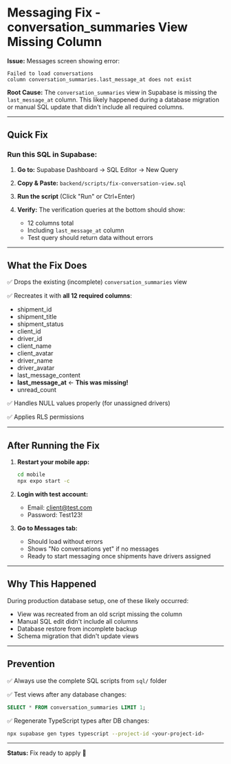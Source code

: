 # Messaging Fix - conversation_summaries View Missing Column

**Issue:** Messages screen showing error:
```
Failed to load conversations
column conversation_summaries.last_message_at does not exist
```

**Root Cause:** The `conversation_summaries` view in Supabase is missing the `last_message_at` column. This likely happened during a database migration or manual SQL update that didn't include all required columns.

---

## Quick Fix

### Run this SQL in Supabase:

1. **Go to:** Supabase Dashboard → SQL Editor → New Query

2. **Copy & Paste:** `backend/scripts/fix-conversation-view.sql`

3. **Run the script** (Click "Run" or Ctrl+Enter)

4. **Verify:** The verification queries at the bottom should show:
   - 12 columns total
   - Including `last_message_at` column
   - Test query should return data without errors

---

## What the Fix Does

✅ Drops the existing (incomplete) `conversation_summaries` view

✅ Recreates it with **all 12 required columns**:
- shipment_id
- shipment_title  
- shipment_status
- client_id
- driver_id
- client_name
- client_avatar
- driver_name
- driver_avatar
- last_message_content
- **last_message_at** ← **This was missing!**
- unread_count

✅ Handles NULL values properly (for unassigned drivers)

✅ Applies RLS permissions

---

## After Running the Fix

1. **Restart your mobile app:**
   ```bash
   cd mobile
   npx expo start -c
   ```

2. **Login with test account:**
   - Email: client@test.com
   - Password: Test123!

3. **Go to Messages tab:**
   - Should load without errors
   - Shows "No conversations yet" if no messages
   - Ready to start messaging once shipments have drivers assigned

---

## Why This Happened

During production database setup, one of these likely occurred:
- View was recreated from an old script missing the column
- Manual SQL edit didn't include all columns
- Database restore from incomplete backup
- Schema migration that didn't update views

---

## Prevention

✅ Always use the complete SQL scripts from `sql/` folder

✅ Test views after any database changes:
```sql
SELECT * FROM conversation_summaries LIMIT 1;
```

✅ Regenerate TypeScript types after DB changes:
```bash
npx supabase gen types typescript --project-id <your-project-id>
```

---

**Status:** Fix ready to apply 🚀
